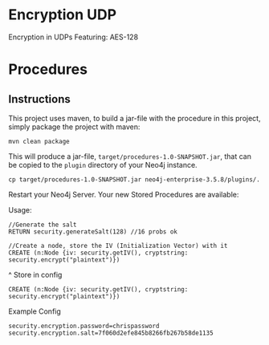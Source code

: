 # Encryption UDP

Encryption in UDPs
Featuring: AES-128


# Procedures

Instructions
------------ 

This project uses maven, to build a jar-file with the procedure in this
project, simply package the project with maven:

    mvn clean package

This will produce a jar-file, `target/procedures-1.0-SNAPSHOT.jar`,
that can be copied to the `plugin` directory of your Neo4j instance.

    cp target/procedures-1.0-SNAPSHOT.jar neo4j-enterprise-3.5.8/plugins/.
    

Restart your Neo4j Server. Your new Stored Procedures are available:

Usage:

```
//Generate the salt
RETURN security.generateSalt(128) //16 probs ok

//Create a node, store the IV (Initialization Vector) with it
CREATE (n:Node {iv: security.getIV(), cryptstring: security.encrypt("plaintext")})
```

^ Store in config 

```
CREATE (n:Node {iv: security.getIV(), cryptstring: security.encrypt("plaintext")})
```

Example Config 
```
security.encryption.password=chrispassword
security.encryption.salt=7f060d2efe845b8266fb267b58de1135
```

